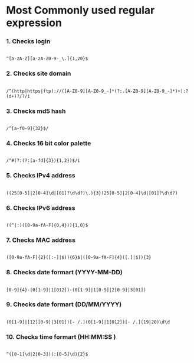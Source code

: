 # Most Commonly used regular expression

### 1. Checks login

```

^[a-zA-Z][a-zA-Z0-9-_\.]{1,20}$

```

### 2. Checks site domain

```

/^(http|https|ftp)://([A-Z0-9][A-Z0-9_-]*(?:.[A-Z0-9][A-Z0-9_-]*)+):?(d+)?/?/i

```

### 3. Checks md5 hash

```

/^[a-f0-9]{32}$/

```

### 4. Checks 16 bit color palette

```

/^#(?:(?:[a-fd]{3}){1,2})$/i

```


### 5. Checks IPv4 address

```

((25[0-5]|2[0-4]\d|[01]?\d\d?)\.){3}(25[0-5]|2[0-4]\d|[01]?\d\d?)

```

### 6. Checks IPv6 address

```

((^|:)([0-9a-fA-F]{0,4})){1,8}$

```


### 7. Checks MAC address

```

([0-9a-fA-F]{2}([:-]|$)){6}$|([0-9a-fA-F]{4}([.]|$)){3}

```

### 8. Checks date formart (YYYY-MM-DD)

```

[0-9]{4}-(0[1-9]|1[012])-(0[1-9]|1[0-9]|2[0-9]|3[01])

```

### 9. Checks date formart (DD/MM/YYYY)

```

(0[1-9]|[12][0-9]|3[01])[- /.](0[1-9]|1[012])[- /.](19|20)\d\d

```

### 10. Checks time formart (HH:MM:SS )

```

^([0-1]\d|2[0-3])(:[0-5]\d){2}$

```
